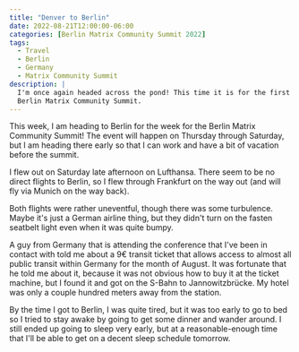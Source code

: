 ```yaml
---
title: "Denver to Berlin"
date: 2022-08-21T12:00:00-06:00
categories: [Berlin Matrix Community Summit 2022]
tags:
  - Travel
  - Berlin
  - Germany
  - Matrix Community Summit
description: |
  I'm once again headed across the pond! This time it is for the first ever
  Berlin Matrix Community Summit.
---
```


This week, I am heading to Berlin for the week for the Berlin Matrix Community
Summit! The event will happen on Thursday through Saturday, but I am heading
there early so that I can work and have a bit of vacation before the summit.

I flew out on Saturday late afternoon on Lufthansa. There seem to be no direct
flights to Berlin, so I flew through Frankfurt on the way out (and will fly via
Munich on the way back).

Both flights were rather uneventful, though there was some turbulence. Maybe
it's just a German airline thing, but they didn't turn on the fasten seatbelt
light even when it was quite bumpy.

A guy from Germany that is attending the conference that I've been in contact
with told me about a 9€ transit ticket that allows access to almost all public
transit within Germany for the month of August. It was fortunate that he told me
about it, because it was not obvious how to buy it at the ticket machine, but I
found it and got on the S-Bahn to Jannowitzbrücke. My hotel was only a couple
hundred meters away from the station.

By the time I got to Berlin, I was quite tired, but it was too early to go to
bed so I tried to stay awake by going to get some dinner and wander around. I
still ended up going to sleep very early, but at a reasonable-enough time that
I'll be able to get on a decent sleep schedule tomorrow.

